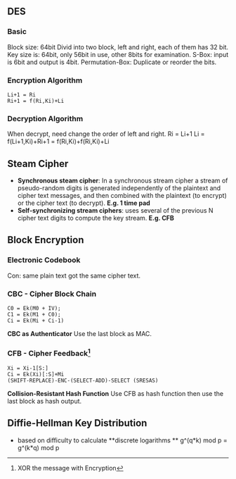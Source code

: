 ## DES
### Basic
Block size: 64bit 
Divid into two block, left and right, each of them has 32 bit. 
Key size is: 64bit, only 56bit in use, other 8bits for examination.
S-Box: input is 6bit and output is 4bit.
Permutation-Box: Duplicate or reorder the bits.
### Encryption Algorithm
	Li+1 = Ri
	Ri+1 = f(Ri,Ki)+Li
### Decryption Algorithm
When decrypt, need change the order of left and right.
	Ri = Li+1
	Li = f(Li+1,Ki)+Ri+1 
	   = f(Ri,Ki)+f(Ri,Ki)+Li
## Steam Cipher
- **Synchronous steam cipher**: In a synchronous stream cipher a stream of pseudo-random digits is generated independently of the plaintext and cipher text messages, and then combined with the plaintext (to encrypt) or the cipher text (to decrypt). **E.g. 1 time pad**
- **Self-synchronizing stream ciphers**: uses several of the previous N cipher text digits to compute the key stream. **E.g. CFB**
## Block Encryption
### Electronic Codebook
Con: same plain text got the same cipher text. 
### CBC - Cipher Block Chain
	C0 = Ek(M0 + IV);
	C1 = Ek(M1 + C0);
	Ci = Ek(Mi + Ci-1)

**CBC as Authenticator**
Use the last block as MAC.
### CFB - Cipher Feedback[^1]
	Xi = Xi-1[S:]
	Ci = Ek(Xi)[:S]+Mi
	(SHIFT-REPLACE)-ENC-(SELECT-ADD)-SELECT (SRESAS)
**Collision-Resistant Hash Function**
Use CFB as hash function then use the last block as hash output.

## Diffie-Hellman Key Distribution
- based on difficulty to calculate **discrete logarithms **
	g^(q\*k) mod p
	= g^(k\*q) mod p



[^1]:	XOR the message with Encryption